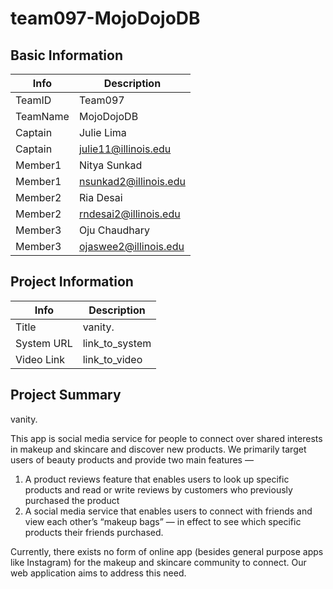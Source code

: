 # team097-MojoDojoDB

## Basic Information

|   Info      |       Description      |
| ----------- | ---------------------- |
| TeamID      |        Team097        |
| TeamName    |       MojoDojoDB       |
| Captain     |       Julie Lima       |
| Captain     |  julie11@illinois.edu  |
| Member1     |       Nitya Sunkad     |
| Member1     | nsunkad2@illinois.edu  |
| Member2     |       Ria Desai        |
| Member2     | rndesai2@illinois.edu  |
| Member3     |     Oju Chaudhary      |
| Member3     | ojaswee2@illinois.edu  |

## Project Information

|   Info      |        Description     |
| ----------- | ---------------------- |
|  Title      |          vanity.       |
| System URL  |      link_to_system    |
| Video Link  |      link_to_video     |

## Project Summary

vanity.

This app is social media service for people to connect over shared interests in makeup and skincare and discover new products. We primarily target users of beauty products and provide two main features —

1. A product reviews feature that enables users to look up specific products and read or write reviews by customers who previously purchased the product
2. A social media service that enables users to connect with friends and view each other’s “makeup bags” — in effect to see which specific products their friends purchased.

Currently, there exists no form of online app (besides general purpose apps like Instagram) for the makeup and skincare community to connect. Our web application aims to address this need.
